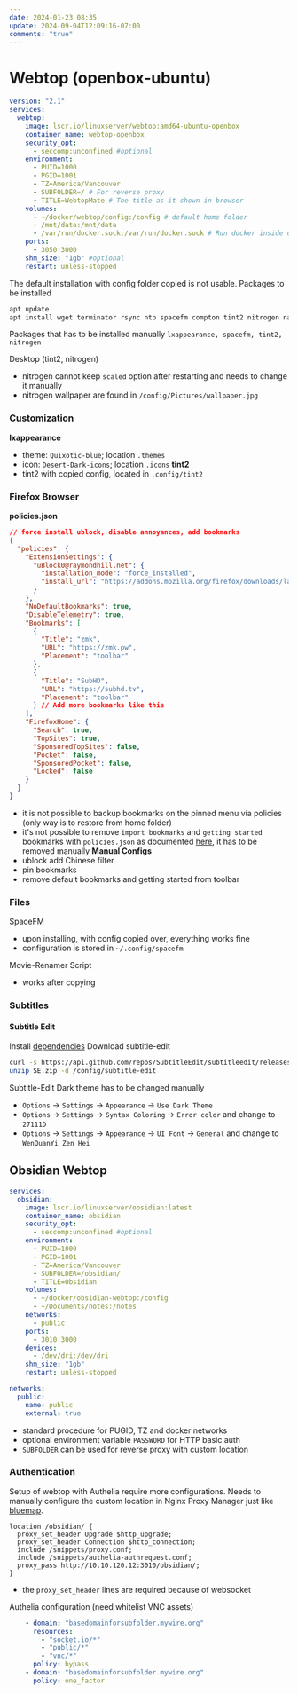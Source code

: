 ```yaml
---
date: 2024-01-23 08:35
update: 2024-09-04T12:09:16-07:00
comments: "true"
---
```

# Webtop (openbox-ubuntu)

```yaml
version: "2.1"
services:
  webtop:
    image: lscr.io/linuxserver/webtop:amd64-ubuntu-openbox
    container_name: webtop-openbox
    security_opt:
      - seccomp:unconfined #optional
    environment:
      - PUID=1000
      - PGID=1001
      - TZ=America/Vancouver
      - SUBFOLDER=/ # For reverse proxy
      - TITLE=WebtopMate # The title as it shown in browser
    volumes:
      - ~/docker/webtop/config:/config # default home folder
      - /mnt/data:/mnt/data
      - /var/run/docker.sock:/var/run/docker.sock # Run docker inside docker
    ports:
      - 3050:3000
    shm_size: "1gb" #optional
    restart: unless-stopped
```

The default installation with config folder copied is not usable. Packages to be installed
```python
apt update
apt install wget terminator rsync ntp spacefm compton tint2 nitrogen nano lxappearance mousepad unrar unzip xarchiver mono-complete libhunspell-dev p7zip libmpv-dev tesseract-ocr vlc ffmpeg fonts-wqy-zenhei language-pack-zh-hans mediainfo mediainfo-gui p7zip
```

Packages that has to be installed manually
`lxappearance, spacefm, tint2, nitrogen`

Desktop (tint2, nitrogen)
- nitrogen cannot keep `scaled` option after restarting and needs to change it manually
- nitrogen wallpaper are found in `/config/Pictures/wallpaper.jpg`

### Customization
**lxappearance**
- theme: `Quixotic-blue`; location `.themes`
- icon: `Desert-Dark-icons`; location `.icons`
**tint2**
- tint2 with copied config, located in `.config/tint2`

### Firefox Browser
**policies.json**
```json
// force install ublock, disable annoyances, add bookmarks
{
  "policies": {
    "ExtensionSettings": {
      "uBlock0@raymondhill.net": {
        "installation_mode": "force_installed",
        "install_url": "https://addons.mozilla.org/firefox/downloads/latest/ublock-origin/latest.xpi"
      }
    },
    "NoDefaultBookmarks": true,
    "DisableTelemetry": true,
    "Bookmarks": [
      {
        "Title": "zmk",
        "URL": "https://zmk.pw",
        "Placement": "toolbar"
      },
      {
        "Title": "SubHD",
        "URL": "https://subhd.tv",
        "Placement": "toolbar"
      } // Add more bookmarks like this
    ],
    "FirefoxHome": {
      "Search": true,
      "TopSites": true,
      "SponsoredTopSites": false,
      "Pocket": false,
      "SponsoredPocket": false,
      "Locked": false
    }
  }
}

```
- it is not possible to backup bookmarks on the pinned menu via policies (only way is to restore from home folder)
- it's not possible to remove `import bookmarks` and `getting started` bookmarks with `policies.json` as documented [here](https://mozilla.github.io/policy-templates/#nodefaultbookmarks), it has to be removed manually
**Manual Configs**
- ublock add Chinese filter
- pin bookmarks
- remove default bookmarks and getting started from toolbar
### Files

SpaceFM
- upon installing, with config copied over, everything works fine
- configuration is stored in `~/.config/spacefm`

Movie-Renamer Script
- works after copying

### Subtitles
#### Subtitle Edit
Install [dependencies](https://www.nikse.dk/subtitleedit/help#linux)
Download subtitle-edit
```bash
curl -s https://api.github.com/repos/SubtitleEdit/subtitleedit/releases/latest | grep -E "browser_download_url.*SE[0-9]*\.zip" | cut -d : -f 2,3 | tr -d \" | wget -qi - -O SE.zip
unzip SE.zip -d /config/subtitle-edit
```
Subtitle-Edit Dark theme has to be changed manually
- `Options` -> `Settings` -> `Appearance` -> `Use Dark Theme`
- `Options` -> `Settings` -> `Syntax Coloring` -> `Error color` and change to `27111D`
- `Options` -> `Settings` -> `Appearance` -> `UI Font` -> `General` and change to `WenQuanYi Zen Hei`
## Obsidian Webtop

```yaml
services:
  obsidian:
    image: lscr.io/linuxserver/obsidian:latest
    container_name: obsidian
    security_opt:
      - seccomp:unconfined #optional
    environment:
      - PUID=1000
      - PGID=1001
      - TZ=America/Vancouver
      - SUBFOLDER=/obsidian/
      - TITLE=Obsidian
    volumes:
      - ~/docker/obsidian-webtop:/config
      - ~/Documents/notes:/notes
    networks:
      - public
    ports:
      - 3010:3000
    devices:
      - /dev/dri:/dev/dri
    shm_size: "1gb"
    restart: unless-stopped

networks:
  public:
    name: public
    external: true
```

- standard procedure for PUGID, TZ and docker networks
- optional environment variable `PASSWORD` for HTTP basic auth
- `SUBFOLDER` can be used for reverse proxy with custom location
### Authentication
Setup of webtop with Authelia require more configurations. Needs to manually configure the custom location in Nginx Proxy Manager just like [bluemap](Minecraft/bluemap.md).
```nginx
location /obsidian/ {
  proxy_set_header Upgrade $http_upgrade;
  proxy_set_header Connection $http_connection;
  include /snippets/proxy.conf;
  include /snippets/authelia-authrequest.conf;
  proxy_pass http://10.10.120.12:3010/obsidian/;
}
```

- the `proxy_set_header` lines are required because of websocket

Authelia configuration (need whitelist VNC assets)
```yaml
    - domain: "basedomainforsubfolder.mywire.org"
      resources:
        - "socket.io/*"
        - "public/*"
        - "vnc/*"
      policy: bypass
    - domain: "basedomainforsubfolder.mywire.org"
      policy: one_factor

```

